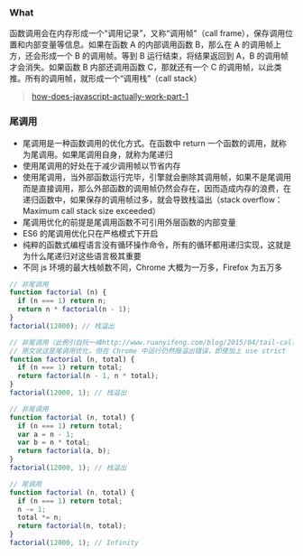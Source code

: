 ### What

函数调用会在内存形成一个“调用记录”，又称“调用帧”（call frame），保存调用位置和内部变量等信息。如果在函数 A 的内部调用函数 B，那么在 A 的调用帧上方，还会形成一个 B 的调用帧。等到 B 运行结束，将结果返回到 A，B 的调用帧才会消失。如果函数 B 内部还调用函数 C，那就还有一个 C 的调用帧，以此类推。所有的调用帧，就形成一个“调用栈”（call stack）

> [how-does-javascript-actually-work-part-1](https://blog.sessionstack.com/how-does-javascript-actually-work-part-1-b0bacc073cf)

### 尾调用

- 尾调用是一种函数调用的优化方式。在函数中 return 一个函数的调用，就称为尾调用。如果尾调用自身，就称为尾递归
- 使用尾调用的好处在于减少调用帧以节省内存
- 使用尾调用，当外部函数运行完毕，引擎就会删除其调用帧，如果不是尾调用而是直接调用，那么外部函数的调用帧仍然会存在，因而造成内存的浪费，在递归函数中，如果保存的调用帧过多，就会导致栈溢出（stack overflow：Maximum call stack size exceeded）
- 尾调用优化的前提是尾调用函数不可引用外层函数的内部变量
- ES6 的尾调用优化只在严格模式下开启
- 纯粹的函数式编程语言没有循环操作命令，所有的循环都用递归实现，这就是为什么尾递归对这些语言极其重要
- 不同 js 环境的最大栈帧数不同，Chrome 大概为一万多，Firefox 为五万多

```js
// 非尾调用
function factorial (n) {
  if (n === 1) return n;
  return n * factorial(n - 1);
}
factorial(12000); // 栈溢出

// 非尾调用（此例引自阮一峰http://www.ruanyifeng.com/blog/2015/04/tail-call.html）
// 原文说这是尾调用优化，但在 Chrome 中运行仍然报溢出错误，即使加上 use strict
function factorial (n, total) {
  if (n === 1) return total;
  return factorial(n - 1, n * total);
}
factorial(12000, 1); // 栈溢出

// 非尾调用
function factorial (n, total) {
  if (n === 1) return total;
  var a = n - 1;
  var b = n * total;
  return factorial(a, b);
}
factorial(12000, 1); // 栈溢出

// 尾调用
function factorial (n, total) {
  if (n === 1) return total;
  n -= 1;
  total *= n;
  return factorial(n, total);
}
factorial(12000, 1); // Infinity
```